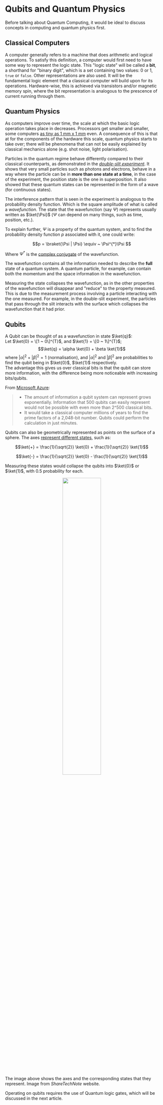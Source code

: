 # Qubits and Quantum Physics
Before talking about Quantum Computing,
it would be ideal to discuss concepts in computing and quantum physics first.

## Classical Computers  
A computer generally refers to a machine that does arithmetic and logical operations.
To satisfy this definition, a computer would first need to have some way to represent the logic state.
This "logic state" will be called a **bit**, a shorthand for "binary digit", which is a set containing two values: 0 or 1, `true` or `false`.
Other representations are also used.
It will be the fundamental logic element that a classical computer will build upon for its operations.
Hardware-wise, this is achieved via transistors and/or magnetic memory spin, 
where the bit representation is analogous to the prescence of current running through them.

## Quantum Physics
As computers improve over time, the scale at which the basic logic operation takes place in decreases.
Processors get smaller and smaller, some computers 
[as tiny as 1 mm x 1 mm](https://www.theverge.com/circuitbreaker/2018/3/19/17140116/ibm-worlds-smallest-computer-grain-of-salt-solar-powered) 
even.
A consequence of this is that at for the components of the hardware this scale, 
quantum physics starts to take over; 
there will be phenomena that can not be easily explained by classical mechanics alone (e.g. shot noise, light polarisation).

Particles in the quantum regime behave differently compared to their classical counterparts, 
as demonstrated in the 
[*double-slit experiment*](https://www.olympus-lifescience.com/en/microscope-resource/primer/java/doubleslitwavefronts/).
It shows that very small particles such as photons and electrons,
behave in a way where the particle can be in **more than one state at a time**,
in the case of the experiment, the position state is the one in superposition.
It also showed that these quantum states can be represented in the form of a wave (for continuous states).

The interference pattern that is seen in the experiment is analogous to the probability density function.
Which is the square amplitude of what is called a *wavefunction*. 
The state that the wavefunction (say $\Psi$) represents usually written as $\ket{\Psi}$
($\Psi$ can depend on many things, such as time, position, etc.).

To explain further, $\Psi$ is a property of the quantum system,
and to find the probability density function $p$ associated with it,
one could write:

$$p = \braket{\Psi | \Psi} \equiv ~ \Psi^{*}\Psi $$

Where $\Psi^{*}$ is the [complex conjugate](https://www.mathcentre.ac.uk/resources/sigma%20complex%20number%20leaflets/sigma-complex6-2009-1.pdf) of the wavefunction.

The wavefunction contains all the information needed to describe the **full** state of a quantum system. 
A quantum particle, for example, can contain both the momentum and the space information in the wavefunction.

Measuring the state collapses the wavefunction, 
as in the other properties of the wavefunction will disappear and "reduce" to the property measured.
This is due to the measurement process involving a particle interacting with the one measured.
For example, in the double-slit experiment, the particles that pass through the slit interacts with the surface which collapses the wavefunction that it had prior.

## Qubits  
A Qubit can be thought of as a wavefunction in state $\ket{q}$:  
Let $\ket{0} = \[1 ~ 0\]^{T}$, and $\ket{1} = \[0 ~ 1\]^{T}$;
$$\ket{q} = \alpha \ket{0} + \beta \ket{1}$$
where $|\alpha|^{2} + |\beta|^{2} = 1$ (normalisation),
and $|\alpha| ^ {2}$ and $|\beta| ^ {2}$ are probabilities to find the qubit being in $\ket{0}$, $\ket{1}$ respectively.  
The advantage this gives us over classical bits is that the qubit can store more information, with the difference being more noticeable with increasing bits/qubits.  

From [Microsoft Azure](https://azure.microsoft.com/en-ca/resources/cloud-computing-dictionary/what-is-a-qubit/):

> - The amount of information a qubit system can represent grows exponentially. Information that 500 qubits can easily represent would not be possible with even more than 2^500 classical bits.
> -  It would take a classical computer millions of years to find the prime factors of a 2,048-bit number. Qubits could perform the calculation in just minutes.

Qubits can also be geometrically represented as points on the surface of a sphere.
The axes [represent different states](https://www.sharetechnote.com/html/QC/QuantumComputing_BlochSphere.html), such as:

$$\ket{+} = \frac{1}{\sqrt{2}} \ket{0} + \frac{1}{\sqrt{2}} \ket{1}$$  

$$\ket{-} = \frac{1}{\sqrt{2}} \ket{0} - \frac{1}{\sqrt{2}} \ket{1}$$

Measuring these states would collapse the qubits into $\ket{0}$ or $\ket{1}$, with 0.5 probability for each.

<p align="center" width="100%">
    <img width="50%" src="https://www.sharetechnote.com/html/QC/image/QuantumComputing_BlochSphere_10.png">
</p>

The image above shows the axes and the corresponding states that they represent. 
Image from *ShareTechNote* website.


Operating on qubits requires the use of Quantum logic gates, which will be discussed in the next article.

